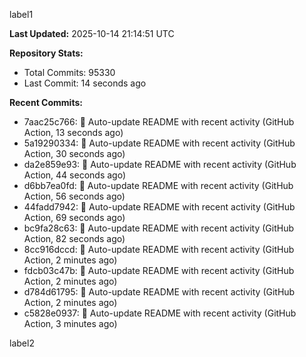 
label1 
<!-- ACTIVITY_START -->
**Last Updated:** 2025-10-14 21:14:51 UTC

**Repository Stats:**
- Total Commits: 95330
- Last Commit: 14 seconds ago

**Recent Commits:**
- 7aac25c766: 🤖 Auto-update README with recent activity (GitHub Action, 13 seconds ago)
- 5a19290334: 🤖 Auto-update README with recent activity (GitHub Action, 30 seconds ago)
- da2e859e93: 🤖 Auto-update README with recent activity (GitHub Action, 44 seconds ago)
- d6bb7ea0fd: 🤖 Auto-update README with recent activity (GitHub Action, 56 seconds ago)
- 44fadd7942: 🤖 Auto-update README with recent activity (GitHub Action, 69 seconds ago)
- bc9fa28c63: 🤖 Auto-update README with recent activity (GitHub Action, 82 seconds ago)
- 8cc916dccd: 🤖 Auto-update README with recent activity (GitHub Action, 2 minutes ago)
- fdcb03c47b: 🤖 Auto-update README with recent activity (GitHub Action, 2 minutes ago)
- d784d61795: 🤖 Auto-update README with recent activity (GitHub Action, 2 minutes ago)
- c5828e0937: 🤖 Auto-update README with recent activity (GitHub Action, 3 minutes ago)
<!-- ACTIVITY_END -->

label2
